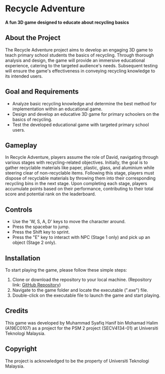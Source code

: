 # Recycle Adventure

**A fun 3D game designed to educate about recycling basics**

## About the Project

The Recycle Adventure project aims to develop an engaging 3D game to teach primary school students the basics of recycling. Through thorough analysis and design, the game will provide an immersive educational experience, catering to the targeted audience's needs. Subsequent testing will ensure the game's effectiveness in conveying recycling knowledge to its intended users.

## Goal and Requirements

- Analyze basic recycling knowledge and determine the best method for implementation within an educational game.
- Design and develop an educative 3D game for primary schoolers on the basics of recycling.
- Test the developed educational game with targeted primary school users.

## Gameplay

In Recycle Adventure, players assume the role of David, navigating through various stages with recycling-related objectives. Initially, the goal is to gather recyclable materials like paper, plastic, glass, and aluminium while steering clear of non-recyclable items. Following this stage, players must dispose of recyclable materials by throwing them into their corresponding recycling bins in the next stage. Upon completing each stage, players accumulate points based on their performance, contributing to their total score and potential rank on the leaderboard.

## Controls

- Use the 'W, S, A, D' keys to move the character around.
- Press the spacebar to jump.
- Press the Shift key to sprint.
- Press the "E" key to interact with NPC (Stage 1 only) and pick up an object (Stage 2 only).

## Installation

To start playing the game, please follow these simple steps:

1. Clone or download the repository to your local machine. (Repository link: [GitHub Repository](https://github.com/your-username/your-repository))
2. Navigate to the game folder and locate the executable (".exe") file.
3. Double-click on the executable file to launch the game and start playing.

## Credits

This game was developed by Muhammad Syafiq Hanif bin Mohamad Halim (A19EC0107) as a project for the PSM 2 project (SECV4134-01) at Universiti Teknologi Malaysia.

## Copyright

The project is acknowledged to be the property of Universiti Teknologi Malaysia.
